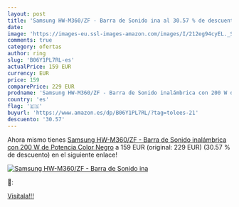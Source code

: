 ```yaml
---
layout: post
title: 'Samsung HW-M360/ZF - Barra de Sonido ina al 30.57 % de descuento'
date: 
image: 'https://images-eu.ssl-images-amazon.com/images/I/212eg94cyEL._SL200_.jpg'
comments: true
category: ofertas
author: ring
slug: 'B06Y1PL7RL-es'
actualPrice: 159 EUR
currency: EUR
price: 159
comparePrice: 229 EUR
prodname: 'Samsung HW-M360/ZF - Barra de Sonido inalámbrica con 200 W de Potencia  Color Negro'
country: 'es'
flag: '🇪🇸'
buyurl: 'https://www.amazon.es/dp/B06Y1PL7RL/?tag=tolees-21'
descuento: '30.57'
---
```


Ahora mismo tienes [Samsung HW-M360/ZF - Barra de Sonido inalámbrica con 200 W de Potencia  Color Negro](https://www.amazon.es/dp/B06Y1PL7RL/?tag=tolees-21) a 159 EUR (original: 229 EUR) (30.57 %  de descuento) en el siguiente enlace!

[![Samsung HW-M360/ZF - Barra de Sonido ina](https://images-eu.ssl-images-amazon.com/images/I/212eg94cyEL._SL200_.jpg)](https://www.amazon.es/dp/B06Y1PL7RL/?tag=tolees-21)

🔎:


[Visítala!!!](https://www.amazon.es/dp/B06Y1PL7RL/?tag=tolees-21)

